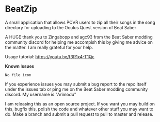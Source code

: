 # BeatZip
A small application that allows PCVR users to zip all their songs in the song directory for uploading to the Oculus Quest version of Beat Saber

A HUGE thank you to Zingabopp and agc93 from the Beat Saber modding community discord for helping me accompish this by giving me advice on the matter. I am really grateful for your help.

Usage tutorial: https://youtu.be/f3R1x4-T1Qc

**Known Issues**
		
	No file icon
	

If you experience issues you may submit a bug report to the repo itself under the issues tab or ping me on the Beat Saber modding community discord. My username is "Arimodu"


I am releasing this as an open source project. If you want you may build on this, bugfix this, polish the code and whatever other stuff you may want to do. Make a branch and submit a pull request to pull to master and release.
